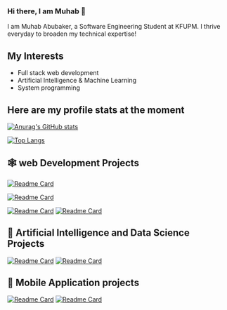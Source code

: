 ### Hi there, I am Muhab 👋
I am Muhab Abubaker, a Software Engineering Student at KFUPM. I thrive everyday to broaden my technical expertise!

## My Interests
 - Full stack web development
 - Artificial Intelligence & Machine Learning
 - System programming

Here are my profile stats at the moment
---
[![Anurag's GitHub stats](https://github-readme-stats.vercel.app/api?username=Muhab2001&show_icons=true&theme=tokyonight)](https://github.com/anuraghazra/github-readme-stats&)

[![Top Langs](https://github-readme-stats.vercel.app/api/top-langs/?username=Muhab2001&theme=tokyonight&langs_count=8&layout=compact)](https://github.com/anuraghazra/github-readme-stats)



🕸 web Development Projects 
---
[![Readme Card](https://github-readme-stats.vercel.app/api/pin/?username=petroly-initiative&repo=petroly-react&theme=tokyonight)](https://github.com/petroly-initiative/petroly-react)

[![Readme Card](https://github-readme-stats.vercel.app/api/pin/?username=petroly-initiative&repo=petroly-django&theme=tokyonight)](https://github.com/petroly-initiative/petroly-django)

[![Readme Card](https://github-readme-stats.vercel.app/api/pin/?username=Muhab2001&repo=exfil-frontend&theme=tokyonight)]([https://github.com/anuraghazra/github-readme-stats](https://github.com/Muhab2001/exfil-frontend))
[![Readme Card](https://github-readme-stats.vercel.app/api/pin/?username=Muhab2001&repo=exfil&theme=tokyonight)](https://github.com/Muhab2001/exfil)

🤖 Artificial Intelligence and Data Science Projects
---
[![Readme Card](https://github-readme-stats.vercel.app/api/pin/?username=Muhab2001&repo=store-performance-analysis&theme=tokyonight)](https://github.com/Muhab2001/store-performance-analysis)
[![Readme Card](https://github-readme-stats.vercel.app/api/pin/?username=Muhab2001&repo=pneumonia-xray-classification&theme=tokyonight)](https://github.com/Muhab2001/pneumonia-xray-classification)

📱 Mobile Application projects
---
[![Readme Card](https://github-readme-stats.vercel.app/api/pin/?username=Muhab2001&repo=mynotes&theme=tokyonight)](https://github.com/Muhab2001/mynotes)
[![Readme Card](https://github-readme-stats.vercel.app/api/pin/?username=Muhab2001&repo=insta_clone&theme=tokyonight)](https://github.com/Muhab2001/insta_clone)

<!--
**Muhab2001/Muhab2001** is a ✨ _special_ ✨ repository because its `README.md` (this file) appears on your GitHub profile.

Here are some ideas to get you started:

- 🔭 I’m currently working on ...
- 🌱 I’m currently learning ...
- 👯 I’m looking to collaborate on ...
- 🤔 I’m looking for help with ...
- 💬 Ask me about ...
- 📫 How to reach me: ...
- 😄 Pronouns: ...
- ⚡ Fun fact: ...
-->
